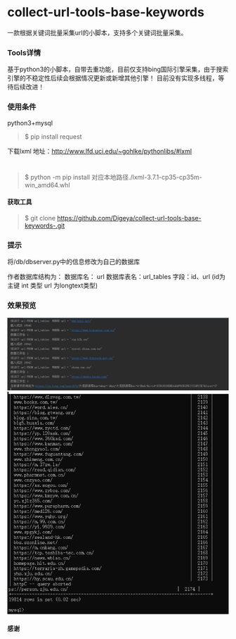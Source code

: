 # collect-url-tools-base-keywords

一款根据关键词批量采集url的小脚本，支持多个关键词批量采集。



### Tools详情
基于python3的小脚本，自带去重功能，目前仅支持bing国际引擎采集，由于搜索引擎的不稳定性后续会根据情况更新或新增其他引擎！
目前没有实现多线程，等待后续改进！

### 使用条件

python3+mysql

> $ pip install request

下载lxml
地址：http://www.lfd.uci.edu/~gohlke/pythonlibs/#lxml

#
> $ python -m pip install 对应本地路径./lxml-3.7.1-cp35-cp35m-win_amd64.whl


#### 获取工具

> $ git clone https://github.com/Digeya/collect-url-tools-base-keywords-.git


### 提示
将/db/dbserver.py中的信息修改为自己的数据库

作者数据库结构为：
  数据库名： url
  数据库表名：url_tables
  字段：id、url
  (id为主键 int 类型 url 为longtext类型)


### 效果预览


![采集](https://github.com/Digeya/collect-url-tools-base-keywords-/blob/main/2.png)
![结果](https://github.com/Digeya/collect-url-tools-base-keywords-/blob/main/1.png)

#### 感谢   
  
